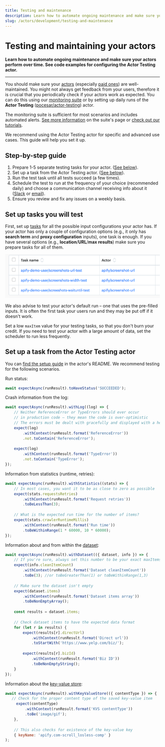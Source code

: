 ```yaml
---
title: Testing and maintenance
description: Learn how to automate ongoing maintenance and make sure your actors perform over time. See code examples for configuring the Actor Testing actor.
slug: /actors/development/testing-and-maintenance
---
```


# Testing and maintaining your actors

**Learn how to automate ongoing maintenance and make sure your actors perform over time. See code examples for configuring the Actor Testing actor.**

---

You should make sure your [actors](../index.md) (especially [paid ones](../paid_actors.md)) are well-maintained. You might not always get feedback from your users, therefore it is crucial that you periodically check if your actors work as expected. You can do this using our [monitoring suite](https://apify.com/apify/monitoring) or by setting up daily runs of the **Actor Testing** ([pocesar/actor-testing](https://apify.com/pocesar/actor-testing)) actor.

The monitoring suite is sufficient for most scenarios and includes automated alerts. [See more information](https://apify.com/apify/monitoring) on the suite's page or [check out our tutorials](../../monitoring/index.md).

We recommend using the Actor Testing actor for specific and advanced use cases. This guide will help you set it up.

## Step-by-step guide

1. Prepare 1-5 separate testing tasks for your actor. ([See below](#set-up-tasks-you-will-test)).
2. Set up a task from the Actor Testing actor. ([See below](#set-up-a-task-from-the-actor-testing-actor)).
3. Run the test task until all tests succeed (a few times).
4. Schedule the test to run at the frequency of your choice (recommended daily) and choose a communication channel receiving info about it ([Slack](https://apify.com/katerinahronik/slack-message) or [email](https://apify.com/apify/send-mail)).
5. Ensure you review and fix any issues on a weekly basis.

## Set up tasks you will test

First, set up [tasks](../tasks.md) for all the possible input configurations your actor has. If your actor has only a couple of configuration options (e.g., it only has **search term** and **proxy configuration** inputs), one task is enough. If you have several options (e.g., **location**/**URL**/**max results**) make sure you prepare tasks for all of them.

![Tasks that test an actor's configurations](./images/testing-tasks.png)

We also advise to test your actor's default run – one that uses the pre-filled inputs. It is often the first task your users run and they may be put off if it doesn't work.

Set a low `maxItem` value for your testing tasks, so that you don't burn your credit. If you need to test your actor with a large amount of data, set the scheduler to run less frequently.

## Set up a task from the Actor Testing actor

You can [find the setup guide](https://apify.com/pocesar/actor-testing) in the actor's README. We recommend testing for the following scenarios.

Run status:

```js
await expectAsync(runResult).toHaveStatus('SUCCEEDED');
```

Crash information from the log:

```js
await expectAsync(runResult).withLog((log) => {
    // Neither ReferenceError or TypeErrors should ever occur
    // in production code – they mean the code is over-optimistic
    // The errors must be dealt with gracefully and displayed with a helpful message to the user
    expect(log)
        .withContext(runResult.format('ReferenceError'))
        .not.toContain('ReferenceError');

    expect(log)
        .withContext(runResult.format('TypeError'))
        .not.toContain('TypeError');
});
```

Information from statistics (runtime, retries):

```js
await expectAsync(runResult).withStatistics((stats) => {
    // In most cases, you want it to be as close to zero as possible
    expect(stats.requestsRetries)
        .withContext(runResult.format('Request retries'))
        .toBeLessThan(3);

    // What is the expected run time for the number of items?
    expect(stats.crawlerRuntimeMillis)
        .withContext(runResult.format('Run time'))
        .toBeWithinRange(1 * 60000, 10 * 60000);
});
```

Information about and from within the [dataset](../../storage/dataset.md):

```js
await expectAsync(runResult).withDataset(({ dataset, info }) => {
    // If you're sure, always set this number to be your exact maxItems
    expect(info.cleanItemCount)
        .withContext(runResult.format('Dataset cleanItemCount'))
        .toBe(3); //or toBeGreaterThan(1) or toBeWithinRange(1,3)

    // Make sure the dataset isn't empty
    expect(dataset.items)
        .withContext(runResult.format('Dataset items array'))
        .toBeNonEmptyArray();

    const results = dataset.items;

    // Check dataset items to have the expected data format
    for (let r in results) {
        expect(results[r].directUrl)
            .withContext(runResult.format('Direct url'))
            .toStartWith('https://www.yelp.com/biz/');

        expect(results[r].bizId)
            .withContext(runResult.format('Biz ID'))
            .toBeNonEmptyString();
    }
});
```

Information about the [key-value store](../../storage/key_value_store.md):

```js
await expectAsync(runResult).withKeyValueStore(({ contentType }) => {
   // Check for the proper content type of the saved key-value item
     expect(contentType)
         .withContext(runResult.format('KVS contentType'))
         .toBe('image/gif');
    },

    // This also checks for existence of the key-value key
    { keyName: 'apify.com-scroll_losless-comp' }
);
```
